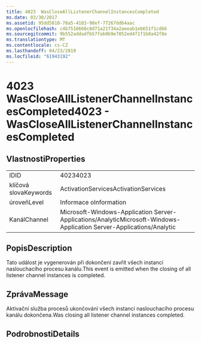```yaml
---
title: 4023  WasCloseAllListenerChannelInstancesCompleted
ms.date: 03/30/2017
ms.assetid: 95dd5810-78a5-4183-98ef-77267dd64aac
ms.openlocfilehash: c4b7516668c8d71a21f34a2aeeab1eb651f1cd66
ms.sourcegitcommit: 9b552addadfb57fab0b9e7852ed4f1f1b8a42f8e
ms.translationtype: MT
ms.contentlocale: cs-CZ
ms.lasthandoff: 04/23/2019
ms.locfileid: "61943192"
---
```

# <a name="4023---wasclosealllistenerchannelinstancescompleted"></a><span data-ttu-id="d9715-102">4023  WasCloseAllListenerChannelInstancesCompleted</span><span class="sxs-lookup"><span data-stu-id="d9715-102">4023 - WasCloseAllListenerChannelInstancesCompleted</span></span>
## <a name="properties"></a><span data-ttu-id="d9715-103">Vlastnosti</span><span class="sxs-lookup"><span data-stu-id="d9715-103">Properties</span></span>  
  
|||  
|-|-|  
|<span data-ttu-id="d9715-104">ID</span><span class="sxs-lookup"><span data-stu-id="d9715-104">ID</span></span>|<span data-ttu-id="d9715-105">4023</span><span class="sxs-lookup"><span data-stu-id="d9715-105">4023</span></span>|  
|<span data-ttu-id="d9715-106">klíčová slova</span><span class="sxs-lookup"><span data-stu-id="d9715-106">Keywords</span></span>|<span data-ttu-id="d9715-107">ActivationServices</span><span class="sxs-lookup"><span data-stu-id="d9715-107">ActivationServices</span></span>|  
|<span data-ttu-id="d9715-108">úroveň</span><span class="sxs-lookup"><span data-stu-id="d9715-108">Level</span></span>|<span data-ttu-id="d9715-109">Informace o</span><span class="sxs-lookup"><span data-stu-id="d9715-109">Information</span></span>|  
|<span data-ttu-id="d9715-110">Kanál</span><span class="sxs-lookup"><span data-stu-id="d9715-110">Channel</span></span>|<span data-ttu-id="d9715-111">Microsoft-Windows-Application Server-Applications/Analytic</span><span class="sxs-lookup"><span data-stu-id="d9715-111">Microsoft-Windows-Application Server-Applications/Analytic</span></span>|  
  
## <a name="description"></a><span data-ttu-id="d9715-112">Popis</span><span class="sxs-lookup"><span data-stu-id="d9715-112">Description</span></span>  
 <span data-ttu-id="d9715-113">Tato událost je vygenerován při dokončení zavřít všech instancí naslouchacího procesu kanálu.</span><span class="sxs-lookup"><span data-stu-id="d9715-113">This event is emitted when the closing of all listener channel instances is  completed.</span></span>  
  
## <a name="message"></a><span data-ttu-id="d9715-114">Zpráva</span><span class="sxs-lookup"><span data-stu-id="d9715-114">Message</span></span>  
 <span data-ttu-id="d9715-115">Aktivační služba procesů ukončování všech instancí naslouchacího procesu kanálu dokončena.</span><span class="sxs-lookup"><span data-stu-id="d9715-115">Was closing all listener channel instances completed.</span></span>  
  
## <a name="details"></a><span data-ttu-id="d9715-116">Podrobnosti</span><span class="sxs-lookup"><span data-stu-id="d9715-116">Details</span></span>
